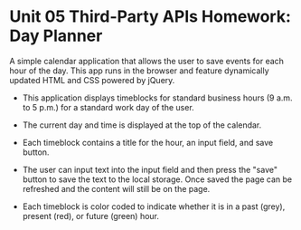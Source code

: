 # Unit 05 Third-Party APIs Homework: Day Planner

A simple calendar application that allows the user to save events for each hour of the day. This app runs in the browser and feature dynamically updated HTML and CSS powered by jQuery.

* This application displays timeblocks for standard business hours (9 a.m. to 5 p.m.) for a standard work day of the user.

* The current day and time is displayed at the top of the calendar.

* Each timeblock contains a title for the hour, an input field, and save button.

* The user can input text into the input field and then press the "save" button to save the text to the local storage. Once saved the page can be refreshed and the content will still be on the page.

* Each timeblock is color coded to indicate whether it is in a past (grey), present (red), or future (green) hour.